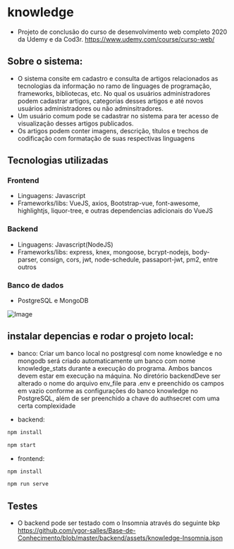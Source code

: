 # knowledge

* Projeto de conclusão do curso de desenvolvimento web completo 2020 da Udemy e da Cod3r.
https://www.udemy.com/course/curso-web/

## Sobre o sistema:

* O sistema consite em cadastro e consulta de artigos relacionados as tecnologias da informação no ramo de linguages de programação, frameworks, bibliotecas, etc. No qual os usuários administradores podem cadastrar artigos, categorias desses artigos e até novos usuários administradores ou não adminsitradores.
* Um usuário comum pode se cadastrar no sistema para ter acesso de visualização desses artigos publicados.
* Os artigos podem conter imagens, descrição, títulos e trechos de codificação com formatação de suas respectivas linguagens

## Tecnologias utilizadas

### Frontend

* Linguagens: Javascript
* Frameworks/libs: VueJS, axios, Bootstrap-vue, font-awesome, highlightjs, liquor-tree, e outras dependencias adicionais do VueJS

### Backend

* Linguagens: Javascript(NodeJS)
* Frameworks/libs: express, knex, mongoose, bcrypt-nodejs, body-parser, consign, cors, jwt, node-schedule, passaport-jwt, pm2, entre outros

### Banco de dados

* PostgreSQL e MongoDB

![Image](https://github.com/ygor-salles/Base-de-Conhecimento/blob/master/backend/assets/ModeloBanco.PNG "Modelagem do sistema")

## instalar depencias e rodar o projeto local:

* banco:
Criar um banco local no postgresql com nome knowledge e no mongodb será criado automaticamente um banco com nome knowledge_stats durante a execução do programa. Ambos bancos devem estar em execução na máquina. No diretório backendDeve ser alterado o nome do arquivo env_file para .env e preenchido os campos em vazio conforme as configurações do banco knowledge no PostgreSQL, além de ser preenchido a chave do authsecret com uma certa complexidade

* backend:
```bash
npm install
```
```bash
npm start
```
* frontend:
```bash
npm install
```
```bash
npm run serve
```


## Testes

* O backend pode ser testado com o Insomnia através do seguinte bkp
https://github.com/ygor-salles/Base-de-Conhecimento/blob/master/backend/assets/knowledge-Insomnia.json

